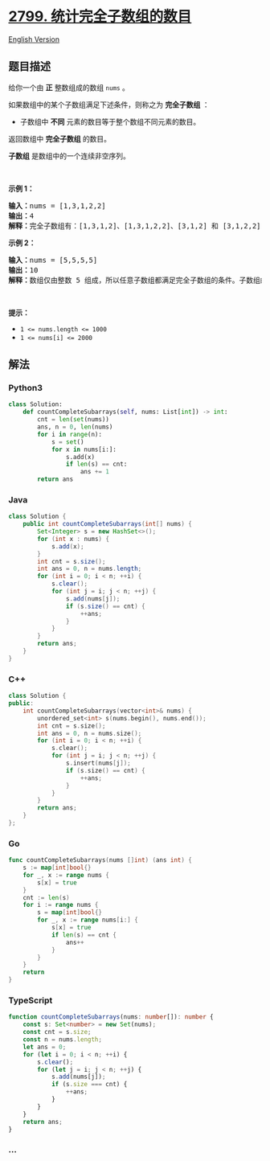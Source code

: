 # [2799. 统计完全子数组的数目](https://leetcode.cn/problems/count-complete-subarrays-in-an-array)

[English Version](/solution/2700-2799/2799.Count%20Complete%20Subarrays%20in%20an%20Array/README_EN.md)

## 题目描述

<!-- 这里写题目描述 -->

<p>给你一个由 <strong>正</strong> 整数组成的数组 <code>nums</code> 。</p>

<p>如果数组中的某个子数组满足下述条件，则称之为 <strong>完全子数组</strong> ：</p>

<ul>
	<li>子数组中 <strong>不同</strong> 元素的数目等于整个数组不同元素的数目。</li>
</ul>

<p>返回数组中 <strong>完全子数组</strong> 的数目。</p>

<p><strong>子数组</strong> 是数组中的一个连续非空序列。</p>

<p>&nbsp;</p>

<p><strong>示例 1：</strong></p>

<pre><strong>输入：</strong>nums = [1,3,1,2,2]
<strong>输出：</strong>4
<strong>解释：</strong>完全子数组有：[1,3,1,2]、[1,3,1,2,2]、[3,1,2] 和 [3,1,2,2] 。
</pre>

<p><strong>示例 2：</strong></p>

<pre><strong>输入：</strong>nums = [5,5,5,5]
<strong>输出：</strong>10
<strong>解释：</strong>数组仅由整数 5 组成，所以任意子数组都满足完全子数组的条件。子数组的总数为 10 。
</pre>

<p>&nbsp;</p>

<p><strong>提示：</strong></p>

<ul>
	<li><code>1 &lt;= nums.length &lt;= 1000</code></li>
	<li><code>1 &lt;= nums[i] &lt;= 2000</code></li>
</ul>

## 解法

<!-- 这里可写通用的实现逻辑 -->

<!-- tabs:start -->

### **Python3**

<!-- 这里可写当前语言的特殊实现逻辑 -->

```python
class Solution:
    def countCompleteSubarrays(self, nums: List[int]) -> int:
        cnt = len(set(nums))
        ans, n = 0, len(nums)
        for i in range(n):
            s = set()
            for x in nums[i:]:
                s.add(x)
                if len(s) == cnt:
                    ans += 1
        return ans
```

### **Java**

<!-- 这里可写当前语言的特殊实现逻辑 -->

```java
class Solution {
    public int countCompleteSubarrays(int[] nums) {
        Set<Integer> s = new HashSet<>();
        for (int x : nums) {
            s.add(x);
        }
        int cnt = s.size();
        int ans = 0, n = nums.length;
        for (int i = 0; i < n; ++i) {
            s.clear();
            for (int j = i; j < n; ++j) {
                s.add(nums[j]);
                if (s.size() == cnt) {
                    ++ans;
                }
            }
        }
        return ans;
    }
}
```

### **C++**

```cpp
class Solution {
public:
    int countCompleteSubarrays(vector<int>& nums) {
        unordered_set<int> s(nums.begin(), nums.end());
        int cnt = s.size();
        int ans = 0, n = nums.size();
        for (int i = 0; i < n; ++i) {
            s.clear();
            for (int j = i; j < n; ++j) {
                s.insert(nums[j]);
                if (s.size() == cnt) {
                    ++ans;
                }
            }
        }
        return ans;
    }
};
```

### **Go**

```go
func countCompleteSubarrays(nums []int) (ans int) {
	s := map[int]bool{}
	for _, x := range nums {
		s[x] = true
	}
	cnt := len(s)
	for i := range nums {
		s = map[int]bool{}
		for _, x := range nums[i:] {
			s[x] = true
			if len(s) == cnt {
				ans++
			}
		}
	}
	return
}
```

### **TypeScript**

```ts
function countCompleteSubarrays(nums: number[]): number {
    const s: Set<number> = new Set(nums);
    const cnt = s.size;
    const n = nums.length;
    let ans = 0;
    for (let i = 0; i < n; ++i) {
        s.clear();
        for (let j = i; j < n; ++j) {
            s.add(nums[j]);
            if (s.size === cnt) {
                ++ans;
            }
        }
    }
    return ans;
}
```

### **...**

```

```

<!-- tabs:end -->
